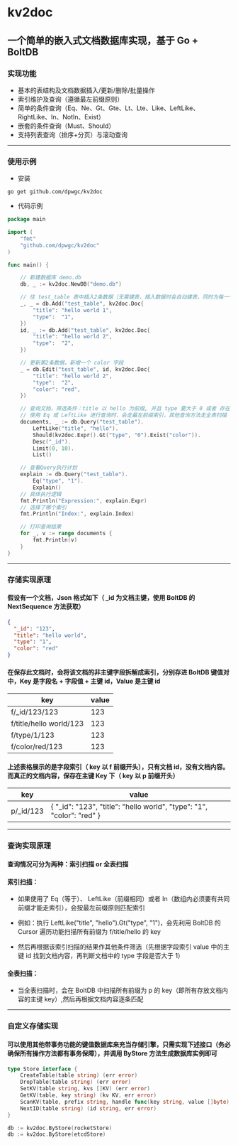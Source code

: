 # kv2doc

## 一个简单的嵌入式文档数据库实现，基于 Go + BoltDB

### 实现功能

* 基本的表结构及文档数据插入/更新/删除/批量操作
* 索引维护及查询（遵循最左前缀原则）
* 简单的条件查询（Eq、Ne、Gt、Gte、Lt、Lte、Like、LeftLike、RightLike、In、NotIn、Exist）
* 嵌套的条件查询（Must、Should）
* 支持列表查询（排序+分页）与滚动查询

***

### 使用示例

* 安装

```
go get github.com/dpwgc/kv2doc
```

* 代码示例

```go
package main

import (
	"fmt"
	"github.com/dpwgc/kv2doc"
)

func main() {

	// 新建数据库 demo.db
	db, _ := kv2doc.NewDB("demo.db")

	// 往 test_table 表中插入2条数据（无需建表，插入数据时会自动建表，同时为每一个字段都建立索引）
	_, _ = db.Add("test_table", kv2doc.Doc{
		"title": "hello world 1",
		"type":  "1",
	})
	id, _ := db.Add("test_table", kv2doc.Doc{
		"title": "hello world 2",
		"type":  "2",
	})

	// 更新第2条数据，新增一个 color 字段
	_ = db.Edit("test_table", id, kv2doc.Doc{
		"title": "hello world 2",
		"type":  "2",
		"color": "red",
	})

	// 查询文档，筛选条件：title 以 hello 为前缀, 并且 type 要大于 0 或者 存在 color 字段，结果集按主键ID排序后，取前10条返回
	// 使用 Eq 或 LeftLike 进行查询时，会走最左前缀索引，其他查询方法走全表扫描
	documents, _ := db.Query("test_table").
		LeftLike("title", "hello").
		Should(kv2doc.Expr().Gt("type", "0").Exist("color")).
		Desc("_id").
		Limit(0, 10).
		List()

	// 查看Query执行计划
	explain := db.Query("test_table").
		Eq("type", "1").
		Explain()
	// 具体执行逻辑
	fmt.Println("Expression:", explain.Expr)
	// 选择了哪个索引
	fmt.Println("Index:", explain.Index)

	// 打印查询结果
	for _, v := range documents {
		fmt.Println(v)
	}
}
```

***

### 存储实现原理

#### 假设有一个文档，Json 格式如下（ _id 为文档主键，使用 BoltDB 的 NextSequence 方法获取）

```json
{
  "_id": "123",
  "title": "hello world",
  "type": "1",
  "color": "red"
}
```

#### 在保存此文档时，会将该文档的非主键字段拆解成索引，分别存进 BoltDB 键值对中，Key 是字段名 + 字段值 + 主键 id，Value 是主键 id

| key                     | value |
|-------------------------|-------|
| f/_id/123/123           | 123   |
| f/title/hello world/123 | 123   |
| f/type/1/123            | 123   |
| f/color/red/123         | 123   |

#### 上述表格展示的是字段索引（ key 以 f 前缀开头），只有文档 id，没有文档内容。而真正的文档内容，保存在主键 Key 下（ key 以 p 前缀开头）

| key       | value                                                                 |
|-----------|-----------------------------------------------------------------------|
| p/_id/123 | { "_id": "123", "title": "hello world", "type": "1", "color": "red" } |

***

### 查询实现原理

#### 查询情况可分为两种：索引扫描 or 全表扫描

#### 索引扫描：

* 如果使用了 Eq（等于）、 LeftLike（前缀相同）或者 In（数组内必须要有共同前缀才能走索引），会按最左前缀原则匹配索引

* 例如：执行 LeftLike("title", "hello").Gt("type", "1")，会先利用 BoltDB 的 Cursor 遍历功能扫描所有前缀为 f/title/hello 的 key

* 然后再根据该索引扫描的结果作其他条件筛选（先根据字段索引 value 中的主键 id 找到文档内容，再判断文档中的 type 字段是否大于 1）

#### 全表扫描：

* 当全表扫描时，会在 BoltDB 中扫描所有前缀为 p 的 key（即所有存放文档内容的主键 key）,然后再根据文档内容逐条匹配

***

### 自定义存储实现

#### 可以使用其他带事务功能的键值数据库来充当存储引擎，只需实现下述接口（务必确保所有操作方法都有事务保障），并调用 ByStore 方法生成数据库实例即可

```go
type Store interface {
    CreateTable(table string) (err error)
    DropTable(table string) (err error)
    SetKV(table string, kvs []KV) (err error)
    GetKV(table, key string) (kv KV, err error)
    ScanKV(table, prefix string, handle func(key string, value []byte) bool) (err error)
    NextID(table string) (id string, err error)
}
```

```go
db := kv2doc.ByStore(rocketStore)
db := kv2doc.ByStore(etcdStore)
```
